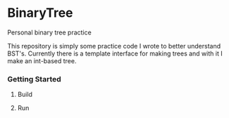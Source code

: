 # BinaryTree
Personal binary tree practice

This repository is simply some practice code I wrote to better understand BST's. 
Currently there is a template interface for making trees and with it I make an int-based tree.

### Getting Started

1) Build

2) Run
